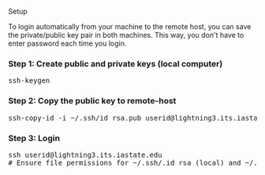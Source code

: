 Setup 

To login automatically from your machine to the remote host, you can save the private/public key pair in both machines. This way, you don't have to enter password each time you login.

<h3> Step 1: Create public and private keys (local computer) </h3>

<pre>
ssh-keygen
</pre>

<h3> Step 2: Copy the public key to remote-host </h3>

<pre>
ssh-copy-id -i ~/.ssh/id_rsa.pub userid@lightning3.its.iastate.edu
</pre>

<h3> Step 3: Login  </h3>

<pre>
ssh userid@lightning3.its.iastate.edu
# Ensure file permissions for ~/.ssh/.id_rsa (local) and ~/.ssh/authorized_keys (remote) are such that it is only readable by you! 
</pre>